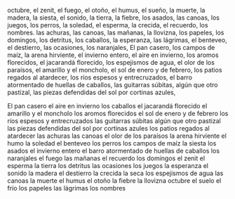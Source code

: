 octubre,
el zenit,
el fuego,
el otoño,
el humus,
el sueño,
la muerte,
la madera,
la siesta,
el sonido,
la tierra,
la fiebre,
los asados,
las canoas,
los juegos,
los perros,
la soledad,
el esperma,
la crecida,
el recuerdo,
los nombres.
las achuras,
las canoas, 
las mañanas,
la llovizna,
los papeles,
los domingos,
los detritus,
los caballos,
la esperanza,
las lágrimas,
el benteveo, 
el destierro,
las ocasiones,
los naranjales,
El pan casero, 
los campos de maíz,
la arena hirviente,
el invierno entero,
el aire en invierno,
los aromos florecidos,
el jacarandá florecido,
los espejismos de agua,
el olor de los paraísos,
el amarillo y el moncholo,
el sol de enero y de febrero,
los patios regados al atardecer,
los ríos espesos y entrecruzados,
el barro atormentado de huellas de caballos,
las guitarras súbitas, algún que otro pastizal,
las piezas defendidas del sol por cortinas azules,

El pan casero
el aire en invierno
los caballos
el jacarandá florecido
el amarillo y el moncholo
los aromos florecidos
el sol de enero y de febrero
los ríos espesos y entrecruzados
las guitarras súbitas
algún que otro pastizal
las piezas defendidas del sol por cortinas azules
los patios regados al atardecer
las achuras
las canoas
el olor de los paraísos
la arena hirviente
el humo
la soledad
el benteveo
los perros
los campos de maíz
la siesta
los asados
el invierno entero
el barro atormentado de huellas de caballos
los naranjales
el fuego
las mañanas
el recuerdo
los domingos
el zenit
el esperma
la tierra
los detritus
las ocasiones
los juegos
la esperanza
el sonido
la madera
el destierro
la crecida
la seca
los espejismos de agua
las canoas
la muerte
el humus
el otoño
la fiebre
la llovizna
octubre
el suelo
el frío
los papeles
las lágrimas
los nombres
